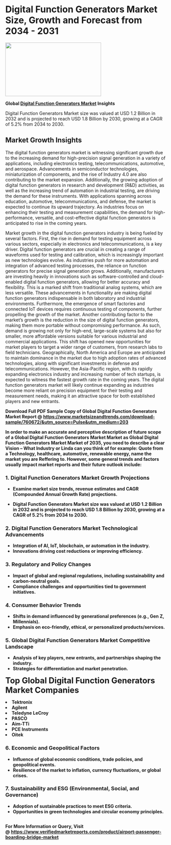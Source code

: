 <H1>Digital Function Generators Market Size, Growth and Forecast from 2034 - 2031</H1><img class="aligncenter size-medium wp-image-584254" src="https://thirdeyenews.in/wp-content/uploads/2034/09/Global-Market-Research-300x168.jpeg" alt="" width="300" height="168" /><p><strong>Global&nbsp;<a href="https://www.marketsizeandtrends.com/download-sample/760672/&amp;utm_source=Pulse&amp;utm_medium=203">Digital Function Generators Market</a> Insights</strong></p><p>Digital Function Generators Market size was valued at USD 1.2 Billion in 2032 and is projected to reach USD 1.8 Billion by 2030, growing at a CAGR of 5.2% from 2034 to 2030.</p><p><h2>Market Growth Insights</h2> <p>The digital function generators market is witnessing significant growth due to the increasing demand for high-precision signal generation in a variety of applications, including electronics testing, telecommunications, automotive, and aerospace. Advancements in semiconductor technologies, miniaturization of components, and the rise of Industry 4.0 are also contributing to the market expansion. Additionally, the growing adoption of digital function generators in research and development (R&D) activities, as well as the increasing trend of automation in industrial testing, are driving the demand for these instruments. With applications spanning across education, automotive, telecommunications, and defense, the market is expected to continue its upward trajectory. As industries focus on enhancing their testing and measurement capabilities, the demand for high-performance, versatile, and cost-effective digital function generators is anticipated to rise in the coming years.</p> <p><strong></strong></p> <p>Market growth in the digital function generators industry is being fueled by several factors. First, the rise in demand for testing equipment across various sectors, especially in electronics and telecommunications, is a key driver. Digital function generators are crucial in creating a range of waveforms used for testing and calibration, which is increasingly important as new technologies evolve. As industries push for more automation and integration of advanced testing processes, the reliance on function generators for precise signal generation grows. Additionally, manufacturers are investing heavily in innovations such as software-controlled and cloud-enabled digital function generators, allowing for better accuracy and flexibility. This is a marked shift from traditional analog systems, which are less versatile. These advancements in functionality are making digital function generators indispensable in both laboratory and industrial environments. Furthermore, the emergence of smart factories and connected IoT devices requires continuous testing of components, further propelling the growth of the market. Another contributing factor to the market’s growth is the reduction in the size of digital function generators, making them more portable without compromising performance. As such, demand is growing not only for high-end, large-scale systems but also for smaller, more affordable versions suitable for various industrial and commercial applications. This shift has opened new opportunities for market players to target a wider range of customers, from research labs to field technicians. Geographically, North America and Europe are anticipated to maintain dominance in the market due to high adoption rates of advanced technologies, along with significant investments in defense and telecommunications. However, the Asia-Pacific region, with its rapidly expanding electronics industry and increasing number of tech startups, is expected to witness the fastest growth rate in the coming years. The digital function generators market will likely continue expanding as industries become more reliant on precision equipment for their testing and measurement needs, making it an attractive space for both established players and new entrants.</p> <p><strong></p><p><span class=""><strong>Download Full PDF Sample Copy of Global Digital Function Generators Market Report</strong> @ <a href="https://www.marketsizeandtrends.com/download-sample/760672/&amp;utm_source=Pulse&amp;utm_medium=203" target="_blank">https://www.marketsizeandtrends.com/download-sample/760672/&amp;utm_source=Pulse&amp;utm_medium=203</a></span></p><p>In order to make an accurate and perceptive description of future scope of a Global&nbsp;Digital Function Generators Market Market as Global&nbsp;Digital Function Generators Market Market of 2035, you need to describe a clear Vision &ndash; What Industry or Linda can you think of for example: Quote from a Technology, healthcare, automotive, renewable energy, name the market you are Reffering to. However, some general trends and factors usually impact market reports and their future outlook include:</p><h3>1.&nbsp;<strong>Digital Function Generators Market Growth Projections</strong></h3><ul><li>Examine market size trends, revenue estimates and CAGR (Compounded Annual Growth Rate) projections.</li><li><p>Digital Function Generators Market size was valued at USD 1.2 Billion in 2032 and is projected to reach USD 1.8 Billion by 2030, growing at a CAGR of 5.2% from 2034 to 2030.</p></li></ul><h3>2.&nbsp;<strong>Digital Function Generators Market Technological Advancements</strong></h3><ul><li>Integration of AI, IoT, blockchain, or automation in the industry.</li><li>Innovations driving cost reductions or improving efficiency.</li></ul><h3>3.&nbsp;<strong>Regulatory and Policy Changes</strong></h3><ul><li>Impact of global and regional regulations, including sustainability and carbon-neutral goals.</li><li>Compliance challenges and opportunities tied to government initiatives.</li></ul><h3>4.&nbsp;<strong>Consumer Behavior Trends</strong></h3><ul><li>Shifts in demand influenced by generational preferences (e.g., Gen Z, Millennials).</li><li>Emphasis on eco-friendly, ethical, or personalized products/services.</li></ul><h3>5.&nbsp;<strong>Global Digital Function Generators Market Competitive Landscape</strong></h3><ul><li>Analysis of key players, new entrants, and partnerships shaping the industry.</li><li>Strategies for differentiation and market penetration.</li></ul><p data-pm-slice="1 1 []"><span style="color: inherit; font-family: inherit; font-size: 25px;">Top Global Digital Function Generators Market Companies</span></p><div class="" data-test-id=""><p><li>Tektronix</li><li> Agilent</li><li> Teledyne LeCroy</li><li> PASCO</li><li> Aim-TTi</li><li> PCE Instruments</li><li> Oitek</li></p></div><h3>6.&nbsp;<strong>Economic and Geopolitical Factors</strong></h3><ul><li>Influence of global economic conditions, trade policies, and geopolitical events.</li><li>Resilience of the market to inflation, currency fluctuations, or global crises.</li></ul><h3>7.&nbsp;<strong>Sustainability and ESG (Environmental, Social, and Governance)</strong></h3><ul><li>Adoption of sustainable practices to meet ESG criteria.</li><li>Opportunities in green technologies and circular economy principles.</li></ul><h2><strong style="font-size: 14px;">For More Information or Query, Visit @&nbsp;</strong><a style="background-color: #ffffff; font-size: 14px;" href="https://www.marketsizeandtrends.com/report/digital-function-generators-market/" target="_blank">https://www.verifiedmarketreports.com/product/airport-passenger-boarding-bridge-market</a></h2>
